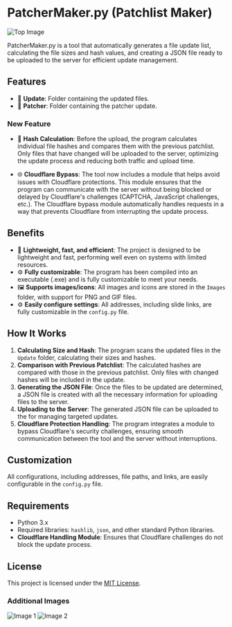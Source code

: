 # PatcherMaker.py (Patchlist Maker)

![Top Image](https://metin2.download/picture/2UqYbl9ny10gAqB4ErMaUX2XF91DuBcq/.png)

PatcherMaker.py is a tool that automatically generates a file update list, calculating the file sizes and hash values, and creating a JSON file ready to be uploaded to the server for efficient update management.

## Features

- 📁 **Update**: Folder containing the updated files.
- 📁 **Patcher**: Folder containing the patcher update.

### New Feature

- 💾 **Hash Calculation**: Before the upload, the program calculates individual file hashes and compares them with the previous patchlist. Only files that have changed will be uploaded to the server, optimizing the update process and reducing both traffic and upload time.
  
- 🌐 **Cloudflare Bypass**: The tool now includes a module that helps avoid issues with Cloudflare protections. This module ensures that the program can communicate with the server without being blocked or delayed by Cloudflare's challenges (CAPTCHA, JavaScript challenges, etc.). The Cloudflare bypass module automatically handles requests in a way that prevents Cloudflare from interrupting the update process.

## Benefits

- 💫 **Lightweight, fast, and efficient**: The project is designed to be lightweight and fast, performing well even on systems with limited resources.
- ⚙️ **Fully customizable**: The program has been compiled into an executable (.exe) and is fully customizable to meet your needs.
- 🖼️ **Supports images/icons**: All images and icons are stored in the `Images` folder, with support for PNG and GIF files.
- ⚙️ **Easily configure settings**: All addresses, including slide links, are fully customizable in the `config.py` file.

## How It Works

1. **Calculating Size and Hash**: The program scans the updated files in the `Update` folder, calculating their sizes and hashes.
2. **Comparison with Previous Patchlist**: The calculated hashes are compared with those in the previous patchlist. Only files with changed hashes will be included in the update.
3. **Generating the JSON File**: Once the files to be updated are determined, a JSON file is created with all the necessary information for uploading files to the server.
4. **Uploading to the Server**: The generated JSON file can be uploaded to the  for managing targeted updates.
5. **Cloudflare Protection Handling**: The program integrates a module to bypass Cloudflare's security challenges, ensuring smooth communication between the tool and the server without interruptions.

## Customization

All configurations, including addresses, file paths, and links, are easily configurable in the `config.py` file.

## Requirements

- Python 3.x
- Required libraries: `hashlib`, `json`, and other standard Python libraries.
- **Cloudflare Handling Module**: Ensures that Cloudflare challenges do not block the update process.

## License

This project is licensed under the [MIT License](LICENSE).

### Additional Images

![Image 1](https://metin2.download/picture/7d1DoEHIB7IGv3JcW3Yd2g60g5LjNepF/.png)
![Image 2](https://metin2.download/picture/4r1ZxHyBdLX0RCz40F99F4bCgkVG2r22/.png)
